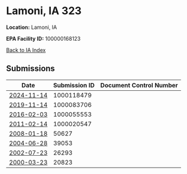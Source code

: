 # Lamoni, IA 323

**Location:** Lamoni, IA

**EPA Facility ID:** 100000168123

[Back to IA Index](../../index.md)

## Submissions

| Date | Submission ID | Document Control Number |
|------|--------------|-------------------------|
| [2024-11-14](submissions/1000118479.md) | 1000118479 |  |
| [2019-11-14](submissions/1000083706.md) | 1000083706 |  |
| [2016-02-03](submissions/1000055553.md) | 1000055553 |  |
| [2011-02-14](submissions/1000020547.md) | 1000020547 |  |
| [2008-01-18](submissions/50627.md) | 50627 |  |
| [2004-06-28](submissions/39053.md) | 39053 |  |
| [2002-07-23](submissions/26293.md) | 26293 |  |
| [2000-03-23](submissions/20823.md) | 20823 |  |
